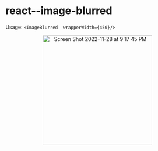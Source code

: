 # react--image-blurred

Usage: `<ImageBlurred  wrapperWidth={450}/>`

 <p align="center">
    <img width="300" alt="Screen Shot 2022-11-28 at 9 17 45 PM" src="https://user-images.githubusercontent.com/40804574/204422509-ea4365ea-99c4-4f33-a072-3afc83b0668a.png">
 </p>
 
